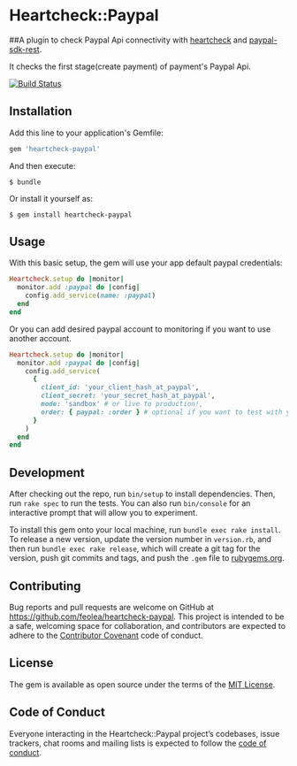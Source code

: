 # Heartcheck::Paypal

##A plugin to check Paypal Api connectivity with [heartcheck](https://github.com/locaweb/heartcheck) and [paypal-sdk-rest](https://github.com/paypal/PayPal-Ruby-SDK).

It checks the first stage(create payment) of payment's Paypal Api.

[![Build Status](https://travis-ci.org/locaweb/heartcheck.svg)](https://travis-ci.org/feolea/heartcheck-paypal)

## Installation

Add this line to your application's Gemfile:

```ruby
gem 'heartcheck-paypal'
```

And then execute:

    $ bundle

Or install it yourself as:

    $ gem install heartcheck-paypal

## Usage

With this basic setup, the gem will use your app default paypal credentials:

```ruby
Heartcheck.setup do |monitor|
  monitor.add :paypal do |config|
    config.add_service(name: :paypal)
  end
end
```

Or you can add desired paypal account to monitoring if you want to use another account.

```ruby
Heartcheck.setup do |monitor|
  monitor.add :paypal do |config|
    config.add_service(
      {
        client_id: 'your_client_hash_at_paypal',
        client_secret: 'your_secret_hash_at_paypal',
        mode: 'sandbox' # or live to production!,
        order: { paypal: :order } # optional if you want to test with your order attrs, please refer to paypal docs to proper payload.
      }
    )
  end
end
```

## Development

After checking out the repo, run `bin/setup` to install dependencies. Then, run `rake spec` to run the tests. You can also run `bin/console` for an interactive prompt that will allow you to experiment.

To install this gem onto your local machine, run `bundle exec rake install`. To release a new version, update the version number in `version.rb`, and then run `bundle exec rake release`, which will create a git tag for the version, push git commits and tags, and push the `.gem` file to [rubygems.org](https://rubygems.org).

## Contributing

Bug reports and pull requests are welcome on GitHub at https://github.com/feolea/heartcheck-paypal. This project is intended to be a safe, welcoming space for collaboration, and contributors are expected to adhere to the [Contributor Covenant](http://contributor-covenant.org) code of conduct.

## License

The gem is available as open source under the terms of the [MIT License](https://opensource.org/licenses/MIT).

## Code of Conduct

Everyone interacting in the Heartcheck::Paypal project’s codebases, issue trackers, chat rooms and mailing lists is expected to follow the [code of conduct](https://github.com/[USERNAME]/heartcheck-paypal/blob/master/CODE_OF_CONDUCT.md).
